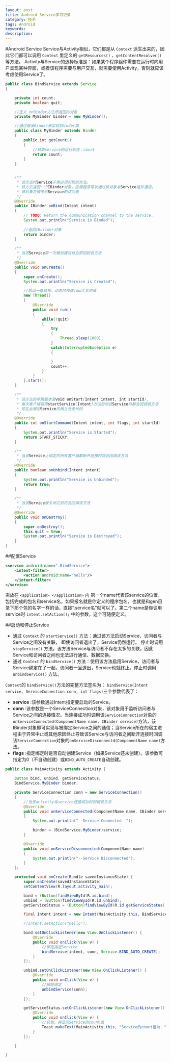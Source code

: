 ```yaml
---
layout: post
title: Android Service学习记录
category: 技术
tags: Android
keywords: 
description: 
---
```


#Android Service
Service与Activity相似，它们都是从 `Context` 派生出来的，因此它们都可以调用 `Context` 里定义的 `getResources()` 、`getContentResolver()` 等方法。
Activity与Service的选择标准是：如果某个程序组件需要在运行时向用户呈现某种界面，或者该程序需要与用户交互，就需要使用Activity，否则就应该考虑使用Service了。

``` java
public class BindService extends Service
{

    private int count;
    private boolean quit;

	//定义 onBinder方法所返回的对象
    private MyBinder binder = new MyBinder();

    //通过继承Binder来实现IBinder类
    public class MyBinder extends Binder
    {
        public int getCount()
        {
            //获取service的运行状态：count
            return count;
        }
    }


    /**
     * 该方法时Service子类必须实现的方法。
     * 该方法返回一个IBinder对象，应用程序可以通过该对象与Service组件通信。
     * 该对象将被传给Service的访问者
     */
    @Override
    public IBinder onBind(Intent intent)
    {
        // TODO: Return the communication channel to the service.
        System.out.println("Service is Binded");
        
        //返回IBuilder对象
        return binder;
    }

    /**
     * 当该Service第一次被创建后将立即回到该方法
     */
    @Override
    public void onCreate()
    {
        super.onCreate();
        System.out.println("Service is Created");

        //启动一条线程，动态地修改count状态值
        new Thread()
        {
            @Override
            public void run()
            {
                while(!quit)
                {
                    try
                    {
                        Thread.sleep(1000);
                    }
                    catch(InterruptedException e)
                    {

                    }
                    count++;
                }
            }
        }.start();
    }

    /**
     * 该方法的早期版本是void onStart(Intent intent, int startId),
     * 每次客户端调用startService(Intent)方法启动该Service时都会回调该方法
     * 可在此增加Service的相关业务代码
     */
    @Override
    public int onStartCommand(Intent intent, int flags, int startId)
    {
        System.out.println("Service is Started");
        return START_STICKY;
    }

    /**
     * 当该Service上绑定的所有客户端都断开连接时将会回调该方法
     */
    @Override
    public boolean onUnbind(Intent intent)
    {
        System.out.println("Service is Unbinded");
        return true;
    }

    /**
     * 当该Service被关闭之前将会回调该方法
     */
    @Override
    public void onDestroy()
    {
        super.onDestroy();
        this.quit = true;
        System.out.println("Service is Destroyed");
    }
}

```
##配置Service

``` xml
<service android:name=".BindService">
	<intent-filter>
		<action android:name="hello"/>
    </intent-filter>
</service>
```
需放在 `<application> </application>` 内
第一个name代表该service的位置，包括完成的包名和service名，如果报名就是你定义的程序包名，也就是和gen目录下那个包的名字一样的话，直接“.service名”就可以了。第二个name是你调用service时 `intent.setAction();` 中的参数，这个可随便定义。

##启动和停止Service
- 通过 `Context` 的 `startService()` 方法：通过该方法启动Service，访问者与Service之间没有关联， 即使访问者退出了，Service仍然运行。 停止时调用 `stopService()` 方法。该方法Service与访问者不存在太多的关联，因此Service和访问者之间也无法进行通信、数据交换。
- 通过 `Context` 的 `bindService()` 方法：使用该方法启用Service，访问者与Service绑定在了一起，访问者一旦退出，Service也就终止。停止时调用 `unbindService()` 方法。

`Context`的 `bindService()`方法的完整方法签名为：
`bindService(Intent service, ServiceConnection conn, int flags)`三个参数代表了：  
- **service** :该参数通过Intent指定要启动的Service。  
- **conn** :该参数是一个ServiceConnection对象，该对象用于监听访问者与Service之间的连接情况。当连接成功时调用该`ServiceConnection`对象的`onServiceConnected(ComponentName name, IBinder service)`方法，该IBinder对象即可实现与被绑定Service之间的通信；当Service所在的宿主进程由于异常中止或其他原因终止导致该Service与访问者之间断开连接时回调该`ServiceConnection`对象的`onServiceDisconnectd(ComponentName name)`方法。  
- **flags** :指定绑定时是否自动创建Service（如果Service还未创建）。该参数可指定为0（不自动创建）或`BIND_AUTO_CREATE`自动创建。


``` java
public class MainActivity extends Activity {

    Button bind, unbind, getServiceStatus;
    BindService.MyBinder binder;

    private ServiceConnection conn = new ServiceConnection()
    {
        //当该activity与service连接成功时回调该方法
        @Override
        public void onServiceConnected(ComponentName name, IBinder service)
        {
            System.out.println("--Service Connected--");

            binder = (BindService.MyBinder)service;
        }

        @Override
        public void onServiceDisconnected(ComponentName name)
        {
            System.out.println("--Service Disconnected");
        }
    };

    protected void onCreate(Bundle savedInstanceState) {
        super.onCreate(savedInstanceState);
        setContentView(R.layout.activity_main);

        bind = (Button)findViewById(R.id.bind);
        unbind = (Button)findViewById(R.id.unbind);
        getServiceStatus = (Button)findViewById(R.id.getServiceStatus);

        final Intent intent = new Intent(MainActivity.this, BindService.class);

        //intent.setAction("hello");

        bind.setOnClickListener(new View.OnClickListener() {
            @Override
            public void onClick(View v) {
                //绑定指定Service
                bindService(intent, conn, Service.BIND_AUTO_CREATE);
            }
        });

        unbind.setOnClickListener(new View.OnClickListener() {
            @Override
            public void onClick(View v) {
                //解除绑定
                unbindService(conn);
            }
        });

        getServiceStatus.setOnClickListener(new View.OnClickListener() {
            @Override
            public void onClick(View v) {
                //获取、并显示Service的count值
                Toast.makeText(MainActivity.this, "Service的count值为：" + binder.getCount(), Toast.LENGTH_SHORT).show();
            }
        });

    }

}
```





